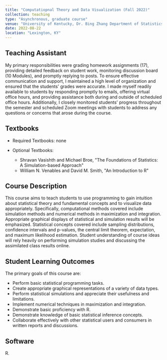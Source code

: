 ```yaml
---
title: "Computatiopnal Theory and Data Visualization (Fall 2022)"
collection: teaching
type: "Asynchronous, graduate course"
venue: "University of Kentucky, Dr. Bing Zhang Department of Statistics"
date: 2022-08-22
location: "Lexington, KY"
---
```


## Teaching Assistant
My primary responsibilities were grading homework assignments (17), providing detailed feedback on student work, monitoring discussion board (10 Modules), and promptly replying to posts. To ensure effective communication and support, I maintained a high level of organization and ensured that the students' grades were accurate. I made myself readily available to students by responding promptly to emails, offering virtual office hours, and providing assistance both during and outside of scheduled office hours. Additionally, I closely monitored students' progress throughout the semester and scheduled Zoom meetings with students to address any questions or concerns that arose during the course.

## Textbooks
* Required Textbooks: none
* Optional Textbooks: 

  + Shravan Vasishth and Michael Broe, "The Foundations of Statistics: A Simulation-based Approach"
  + William N. Venables and David M. Smith, "An Introduction to R"

## Course Description
This course aims to teach students to use programming to gain intuition about statistical theory and fundamental concepts and to visualize data appropriately. Specifically, computational methods covered include simulation methods and numerical methods in maximization and integration. Appropriate graphical displays of statistical and simulation results will be emphasized. Statistical concepts covered include sampling distributions, confidence intervals and p-values, the
central limit theorem, expectation, and maximum likelihood estimation. Student understanding of course ideas will rely heavily on performing simulation studies and discussing the assimilated class results online.

## Student Learning Outcomes
The primary goals of this course are:

* Perform basic statistical programming tasks.
* Create appropriate graphical representations of a variety of data types.
* Perform statistical simulations and appreciate their usefulness and limitations.
* Implement numerical techniques in maximization and integration.
* Demonstrate basic proficiency with R.
* Demonstrate knowledge of basic statistical inference concepts.
* Collaborate effectively with other statistical users and consumers in written reports and discussions.

## Software
R.
